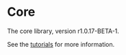 # Core

The core library, version r1.0.17-BETA-1.

See the [tutorials](tutorials/index.md) for more information.
